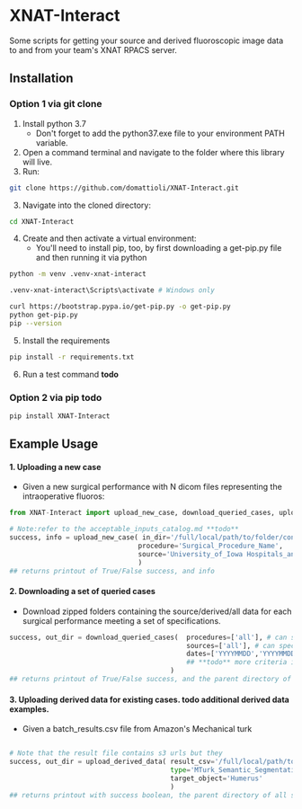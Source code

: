 # XNAT-Interact
Some scripts for getting your source and derived fluoroscopic image data to and from your team's XNAT RPACS server.

## Installation
### Option 1 via git clone
1. Install python 3.7
    - Don't forget to add the python37.exe file to your environment PATH variable.
2. Open a command terminal and navigate to the folder where this library will live.
3. Run: 
```bash
git clone https://github.com/domattioli/XNAT-Interact.git
```
3. Navigate into the cloned directory:
```bash
cd XNAT-Interact
```
4. Create and then activate a virtual environment:
    - You'll need to install pip, too, by first downloading a get-pip.py file and then running it via python
```bash
python -m venv .venv-xnat-interact
```
```bash
.venv-xnat-interact\Scripts\activate # Windows only
```
```bash
curl https://bootstrap.pypa.io/get-pip.py -o get-pip.py
python get-pip.py
pip --version
```
5. Install the requirements
```bash
pip install -r requirements.txt
```
6. Run a test command **todo**

### Option 2 via pip **todo**

```bash
pip install XNAT-Interact
```

## Example Usage
#### 1. Uploading a new case
- Given a new surgical performance with N dicom files representing the intraoperative fluoros:
```python
from XNAT-Interact import upload_new_case, download_queried_cases, upload_new_case

# Note:refer to the acceptable_inputs_catalog.md **todo**
success, info = upload_new_case( in_dir='/full/local/path/to/folder/containing/new_case/all/dicom/files',
                                procedure='Surgical_Procedure_Name', 
                                source='University_of_Iowa Hospitals_and_Clinics'
                                )
## returns printout of True/False success, and info
```
#### 2. Downloading a set of queried cases
- Download zipped folders containing the source/derived/all data for each surgical performance meeting a set of specifications.
```python
success, out_dir = download_queried_cases(  procedures=['all'], # can specify any of the cataloged groups or all
                                            sources=['all'], # can specify any of the cataloged sources of all
                                            dates=['YYYYMMDD','YYYYMMDD'] # if not all, then a list of length two indicating start and end date.
                                            ## **todo** more criteria in the future
                                        )
## returns printout of True/False success, and the parent directory of all saved zipped folders
```

#### 3. Uploading derived data for existing cases. **todo** additional derived data examples.
- Given a batch_results.csv file from Amazon's Mechanical turk
```python

# Note that the result file contains s3 urls but they 
success, out_dir = upload_derived_data( result_csv='/full/local/path/to/mturk_batch_result_file.csv',
                                        type='MTurk_Semantic_Segmentation',
                                        target_object='Humerus'
                                        )
## returns printout with success boolean, the parent directory of all saved zipped folders
```